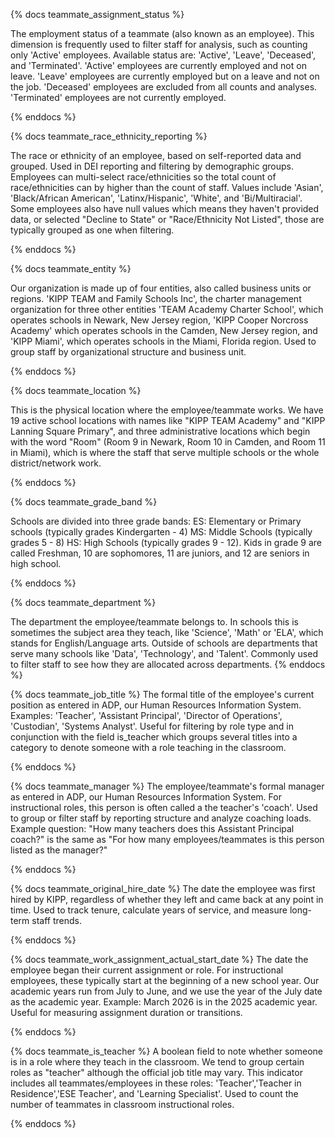 {% docs teammate_assignment_status %}

The employment status of a teammate (also known as an employee).
This dimension is frequently used to filter staff for analysis, such as counting only 'Active' employees.
Available status are: 'Active', 'Leave', 'Deceased', and 'Terminated'.
'Active' employees are currently employed and not on leave.
'Leave' employees are currently employed but on a leave and not on the job.
'Deceased' employees are excluded from all counts and analyses.
'Terminated' employees are not currently employed.

{% enddocs %}

{% docs teammate_race_ethnicity_reporting %}

The race or ethnicity of an employee, based on self-reported data and grouped. Used in DEI reporting and filtering by demographic groups.
Employees can multi-select race/ethnicities so the total count of race/ethnicities can by higher than the count of staff.
Values include 'Asian', 'Black/African American', 'Latinx/Hispanic', 'White', and 'Bi/Multiracial'.
Some employees also have null values which means they haven't provided data, or selected "Decline to State" or "Race/Ethnicity Not Listed", those are typically grouped as one when filtering.

{% enddocs %}

{% docs teammate_entity %}

Our organization is made up of four entities, also called business units or regions.
'KIPP TEAM and Family Schools Inc', the charter management organization for three other entities
'TEAM Academy Charter School', which operates schools in Newark, New Jersey region,
'KIPP Cooper Norcross Academy' which operates schools in the Camden, New Jersey region, and
'KIPP Miami', which operates schools in the Miami, Florida region.
Used to group staff by organizational structure and business unit.

{% enddocs %}

{% docs teammate_location %}

This is the physical location where the employee/teammate works. We have 19 active school locations with names like
"KIPP TEAM Academy" and "KIPP Lanning Square Primary", and three administrative locations which begin with the word "Room"
(Room 9 in Newark, Room 10 in Camden, and Room 11 in Miami), which is where the staff that serve multiple schools or the whole district/network work.

{% enddocs %}

{% docs teammate_grade_band %}

Schools are divided into three grade bands:
ES: Elementary or Primary schools (typically grades Kindergarten - 4)
MS: Middle Schools (typically grades 5 - 8)
HS: High Schools (typically grades 9 - 12).
Kids in grade 9 are called Freshman, 10 are sophomores, 11 are juniors, and 12 are seniors in high school.

{% enddocs %}

{% docs teammate_department %}

The department the employee/teammate belongs to. In schools this is sometimes the subject area they teach, like 'Science', 'Math' or 'ELA', which stands for English/Language arts.
Outside of schools are departments that serve many schools like 'Data', 'Technology', and 'Talent'.
Commonly used to filter staff to see how they are allocated across departments.
{% enddocs %}

{% docs teammate_job_title %}
The formal title of the employee's current position as entered in ADP, our Human Resources Information System.
Examples: 'Teacher', 'Assistant Principal', 'Director of Operations', 'Custodian', 'Systems Analyst'.
Useful for filtering by role type and in conjunction with the field is_teacher which groups several titles into
a category to denote someone with a role teaching in the classroom.

{% enddocs %}

{% docs teammate_manager %}
The employee/teammate's formal manager as entered in ADP, our Human Resources Information System. For instructional roles,
this person is often called a the teacher's 'coach'.
Used to group or filter staff by reporting structure and analyze coaching loads.
Example question: "How many teachers does this Assistant Principal coach?" is the same as
"For how many employees/teammates is this person listed as the manager?"

{% enddocs %}

{% docs teammate_original_hire_date %}
The date the employee was first hired by KIPP, regardless of whether they left and came back at any point in time.
Used to track tenure, calculate years of service, and measure long-term staff trends.

{% enddocs %}

{% docs teammate_work_assignment_actual_start_date %}
The date the employee began their current assignment or role. For instructional employees, these typically start at the beginning of a new school year.
Our academic years run from July to June, and we use the year of the July date as the academic year. Example: March 2026 is in the 2025 academic year.
Useful for measuring assignment duration or transitions.

{% enddocs %}

{% docs teammate_is_teacher %}
A boolean field to note whether someone is in a role where they teach in the classroom.
We tend to group certain roles as "teacher" although the official job title may vary. This indicator includes
all teammates/employees in these roles: 'Teacher','Teacher in Residence','ESE Teacher', and 'Learning Specialist'.
Used to count the number of teammates in classroom instructional roles.

{% enddocs %}
